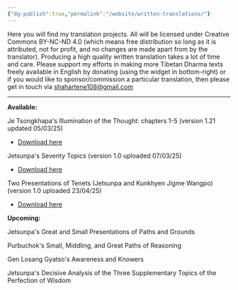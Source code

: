 ```yaml
---
{"dg-publish":true,"permalink":"/website/written-translations/"}
---
```


Here you will find my translation projects. All will be licensed under Creative Commons BY-NC-ND 4.0 (which means free distribution so long as it is attributed, not for profit, and no changes are made apart from by the translator).
Producing a high quality written translation takes a lot of time and care. Please support my efforts in making more Tibetan Dharma texts freely available in English by donating (using the widget in bottom-right) or if you would like to sponsor/commission a particular translation, then please get in touch via shahartene108@gmail.com

---
**Available:**

Je Tsongkhapa's Illumination of the Thought: chapters 1-5 (version 1.21 updated 05/03/25)
- <a href="/pdf/Illumination%20of%20the%20Thought.pdf" download>Download here</a>

Jetsunpa's Seventy Topics (version 1.0 uploaded 07/03/25)
- <a href="/pdf/70%20Topics.pdf" download>Download here</a>

Two Presentations of Tenets (Jetsunpa and Kunkhyen Jigme Wangpo) (version 1.0 uploaded 23/04/25)
- <a href="/pdf/Two%20Presentations%20of%20Tenets.pdf" download>Download here</a>

**Upcoming:**

Jetsunpa's Great and Small Presentations of Paths and Grounds

Purbuchok's Small, Middling, and Great Paths of Reasoning

Gen Losang Gyatso's Awareness and Knowers

Jetsunpa's Decisive Analysis of the Three Supplementary Topics of the Perfection of Wisdom